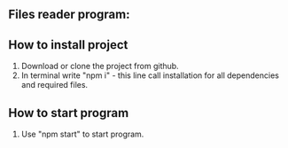 ## Files reader program:

## How to install project

1. Download or clone the project from github.
2. In terminal write "npm i" - this line call installation for all dependencies and required files.

## How to start program

1. Use "npm start" to start program.
